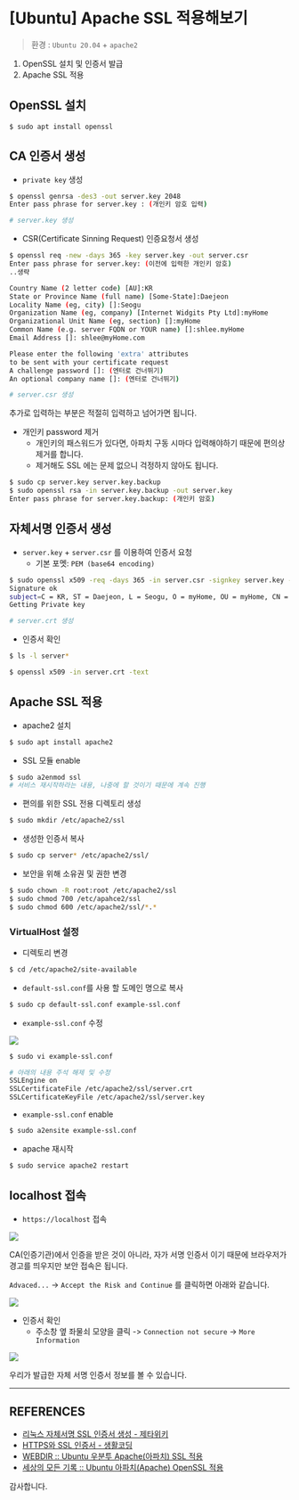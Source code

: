# [Ubuntu] Apache SSL 적용해보기
> 환경 : `Ubuntu 20.04`  + `apache2`

1. OpenSSL 설치 및 인증서 발급
2. Apache SSL 적용

## OpenSSL 설치
```
$ sudo apt install openssl
```

## CA 인증서 생성
* `private key` 생성

```bash
$ openssl genrsa -des3 -out server.key 2048
Enter pass phrase for server.key : (개인키 암호 입력)

# server.key 생성
```

* CSR(Certificate Sinning Request) 인증요청서 생성

```bash
$ openssl req -new -days 365 -key server.key -out server.csr
Enter pass phrase for server.key: (이전에 입력한 개인키 암호)
..생략

Country Name (2 letter code) [AU]:KR
State or Province Name (full name) [Some-State]:Daejeon
Locality Name (eg, city) []:Seogu
Organization Name (eg, company) [Internet Widgits Pty Ltd]:myHome
Organizational Unit Name (eg, section) []:myHome
Common Name (e.g. server FQDN or YOUR name) []:shlee.myHome
Email Address []: shlee@myHome.com

Please enter the following 'extra' attributes
to be sent with your certificate request
A challenge password []: (엔터로 건너뛰기)
An optional company name []: (엔터로 건너뛰기)

# server.csr 생성
```

추가로 입력하는 부분은 적절히 입력하고 넘어가면 됩니다.

* 개인키 password 제거
	* 개인키의 패스워드가 있다면, 아파치 구동 시마다 입력해야하기 때문에 편의상 제거를 합니다.
	* 제거해도 SSL 에는 문제 없으니 걱정하지 않아도 됩니다.

```bash
$ sudo cp server.key server.key.backup
$ sudo openssl rsa -in server.key.backup -out server.key
Enter pass phrase for server.key.backup: (개인키 암호)
```


## 자체서명 인증서 생성
* `server.key` + `server.csr` 를 이용하여 인증서 요청
	* 기본 포멧: `PEM (base64 encoding)`

```bash
$ sudo openssl x509 -req -days 365 -in server.csr -signkey server.key -out server.crt
Signature ok
subject=C = KR, ST = Daejeon, L = Seogu, O = myHome, OU = myHome, CN = shlee.myHome, emailAddress = shlee@myHome.com
Getting Private key

# server.crt 생성
```

* 인증서 확인

```bash
$ ls -l server*

$ openssl x509 -in server.crt -text
```


## Apache SSL 적용
* apache2 설치

```bash
$ sudo apt install apache2
```

* SSL 모듈 enable

```bash
$ sudo a2enmod ssl
# 서비스 재시작하라는 내용, 나중에 할 것이기 때문에 계속 진행
```

* 편의를 위한 SSL 전용 디렉토리 생성

```bash
$ sudo mkdir /etc/apache2/ssl
```

* 생성한 인증서 복사

```bash
$ sudo cp server* /etc/apache2/ssl/
```

* 보안을 위해 소유권 및 권한 변경

```bash
$ sudo chown -R root:root /etc/apache2/ssl
$ sudo chmod 700 /etc/apahce2/ssl
$ sudo chmod 600 /etc/apache2/ssl/*.*
```

### VirtualHost 설정

* 디렉토리 변경

```bash
$ cd /etc/apache2/site-available
```

* `default-ssl.conf`를 사용 할 도메인 명으로 복사

```bash
$ sudo cp default-ssl.conf example-ssl.conf
```

* `example-ssl.conf` 수정

![](https://images.velog.io/images/iseunghan/post/3dc91cb4-c422-406f-9a26-b331519464f1/%E1%84%89%E1%85%B3%E1%84%8F%E1%85%B3%E1%84%85%E1%85%B5%E1%86%AB%E1%84%89%E1%85%A3%E1%86%BA%202022-03-28%20%E1%84%8B%E1%85%A9%E1%84%92%E1%85%AE%201.47.25.png)

```bash
$ sudo vi example-ssl.conf

# 아래의 내용 주석 해제 및 수정
SSLEngine on
SSLCertificateFile /etc/apache2/ssl/server.crt
SSLCertificateKeyFile /etc/apache2/ssl/server.key
```

* `example-ssl.conf` enable

```bash
$ sudo a2ensite example-ssl.conf
```

* apache 재시작

```bash
$ sudo service apache2 restart
```


## localhost 접속
* `https://localhost` 접속

![](https://images.velog.io/images/iseunghan/post/d574fe50-5902-42cc-827a-c017e1100dd5/%E1%84%89%E1%85%B3%E1%84%8F%E1%85%B3%E1%84%85%E1%85%B5%E1%86%AB%E1%84%89%E1%85%A3%E1%86%BA%202022-03-28%20%E1%84%8B%E1%85%A9%E1%84%92%E1%85%AE%201.52.55.png)

CA(인증기관)에서 인증을 받은 것이 아니라, 자가 서명 인증서 이기 때문에 브라우저가 경고를 띄우지만 보안 접속은 됩니다.

`Advaced...` -> `Accept the Risk and Continue` 를 클릭하면 아래와 같습니다.

![](https://images.velog.io/images/iseunghan/post/80e6fc07-86ff-42c4-a80d-e5a07c64896c/%E1%84%89%E1%85%B3%E1%84%8F%E1%85%B3%E1%84%85%E1%85%B5%E1%86%AB%E1%84%89%E1%85%A3%E1%86%BA%202022-03-28%20%E1%84%8B%E1%85%A9%E1%84%92%E1%85%AE%201.54.48.png)


* 인증서 확인
	* 주소창 옆 좌물쇠 모양을 클릭 -> `Connection not secure` -> `More Information`

![](https://images.velog.io/images/iseunghan/post/53352d7c-fe7e-4565-8648-e6ca816fd8a0/%E1%84%89%E1%85%B3%E1%84%8F%E1%85%B3%E1%84%85%E1%85%B5%E1%86%AB%E1%84%89%E1%85%A3%E1%86%BA%202022-03-28%20%E1%84%8B%E1%85%A9%E1%84%92%E1%85%AE%201.55.36.png)

우리가 발급한 자체 서명 인증서 정보를 볼 수 있습니다.


---

## REFERENCES
* [리눅스 자체서명 SSL 인증서 생성 - 제타위키](https://zetawiki.com/wiki/%EB%A6%AC%EB%88%85%EC%8A%A4_%EC%9E%90%EC%B2%B4%EC%84%9C%EB%AA%85_SSL_%EC%9D%B8%EC%A6%9D%EC%84%9C_%EC%83%9D%EC%84%B1)
* [HTTPS와 SSL 인증서 - 생활코딩](https://opentutorials.org/course/228/4894)
* [WEBDIR :: Ubuntu 우분투 Apache(아파치) SSL 적용](https://webdir.tistory.com/228)
* [세상의 모든 기록 :: Ubuntu 아파치(Apache) OpenSSL 적용](https://all-record.tistory.com/189)

감사합니다.

